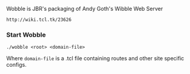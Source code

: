 
Wobble is JBR's packaging of Andy Goth's Wibble Web Server

	http://wiki.tcl.tk/23626

### Start Wobble

    ./wobble <root> <domain-file>

Where `domain-file` is a .tcl file containing routes and other site specific configs.
